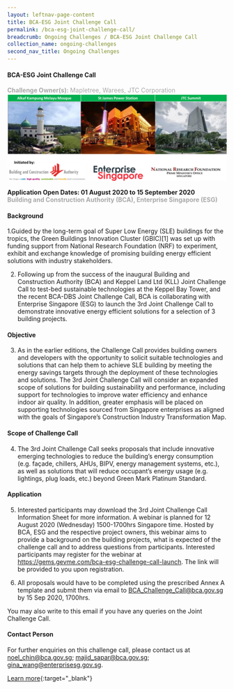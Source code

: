 ```yaml
---
layout: leftnav-page-content
title: BCA-ESG Joint Challenge Call 
permalink: /bca-esg-joint-challenge-call/
breadcrumb: Ongoing Challenges / BCA-ESG Joint Challenge Call 
collection_name: ongoing-challenges
second_nav_title: Ongoing Challenges
---
```


#### BCA-ESG Joint Challenge Call 
<font color="#a9a9a9"><b>Challenge Owner(s): </b>Mapletree, Warees, JTC Corporation</font>
[![1](/images/ongoing-challenges/BCA-ESG-joint-challenge.jpg)](https://www.sleb.sg/News/NewsDetails/1223)

**Application Open Dates: 01 August 2020 to 15 September 2020**<br>
<font color=" #a9a9a9"><b>Building and Construction Authority (BCA), Enterprise Singapore (ESG)</b></font>

<h4>Background</h4>

1.Guided by the long-term goal of Super Low Energy (SLE) buildings for the tropics, the Green Buildings Innovation Cluster (GBIC)[1]  was set up with funding support from National Research Foundation (NRF) to experiment, exhibit and exchange knowledge of promising building energy efficient solutions with industry stakeholders.


2. Following up from the success of the inaugural Building and Construction Authority (BCA) and Keppel Land Ltd (KLL) Joint Challenge Call to test-bed sustainable technologies at the Keppel Bay Tower, and the recent BCA-DBS Joint Challenge Call, BCA is collaborating with Enterprise Singapore (ESG) to launch the 3rd Joint Challenge Call to demonstrate innovative energy efficient solutions for a selection of 3 building projects.

<h4>Objective</h4>

3. As in the earlier editions, the Challenge Call provides building owners and developers with the opportunity to solicit suitable technologies and solutions that can help them to achieve SLE building by meeting the energy savings targets through the deployment of these technologies and solutions.  The 3rd Joint Challenge Call will consider an expanded scope of solutions for building sustainability and performance, including support for technologies to improve water efficiency and enhance indoor air quality.  In addition, greater emphasis will be placed on supporting technologies sourced from Singapore enterprises as aligned with the goals of Singapore’s Construction Industry Transformation Map.

<h4>Scope of Challenge Call</h4>

4. The 3rd Joint Challenge Call seeks proposals that include innovative emerging technologies to reduce the building’s energy consumption (e.g. façade, chillers, AHUs, BIPV, energy management systems, etc.), as well as solutions that will reduce occupant’s energy usage (e.g. lightings, plug loads, etc.) beyond Green Mark Platinum Standard.

<h4>Application</h4>

5. Interested participants may download the 3rd Joint Challenge Call Information Sheet for more information. A webinar is planned for 12 August 2020 (Wednesday) 1500-1700hrs Singapore time. Hosted by BCA, ESG and the respective project owners, this webinar aims to provide a background on the building projects, what is expected of the challenge call and to address questions from participants. Interested participants may register for the webinar at https://gems.gevme.com/bca-esg-challenge-call-launch. The link will be provided to you upon registration.

6. All proposals would have to be completed using the prescribed Annex A template and submit them via email to BCA_Challenge_Call@bca.gov.sg by 15 Sep 2020, 1700hrs.   

You may also write to this email if you have any queries on the Joint Challenge Call.

<h4>Contact Person</h4>

For further enquiries on this challenge call, please contact us at noel_chin@bca.gov.sg; majid_sapar@bca.gov.sg; gina_wang@enterprisesg.gov.sg.

[Learn more](https://www.sleb.sg/News/NewsDetails/1223){:target="_blank"}
